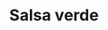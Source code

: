 ---
index: 46
title: Salsa verde
product: parsly
book: Science in the Kitchen and the Art of Eating Well
page: 119
dish: basics
tags:
-
sub:
-
fresh:
  - item:
    quantity:
    unit:
stock:
  - item:
    quantity:
    unit:
basic:
-
directions:
-
info:
source:
    title:
    url: 
---